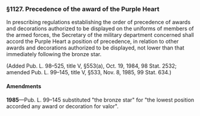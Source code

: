 ### §1127. Precedence of the award of the Purple Heart ###

In prescribing regulations establishing the order of precedence of awards and decorations authorized to be displayed on the uniforms of members of the armed forces, the Secretary of the military department concerned shall accord the Purple Heart a position of precedence, in relation to other awards and decorations authorized to be displayed, not lower than that immediately following the bronze star.

(Added Pub. L. 98–525, title V, §553(a), Oct. 19, 1984, 98 Stat. 2532; amended Pub. L. 99–145, title V, §533, Nov. 8, 1985, 99 Stat. 634.)

#### Amendments ####

**1985**—Pub. L. 99–145 substituted "the bronze star" for "the lowest position accorded any award or decoration for valor".